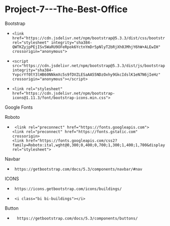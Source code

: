 # Project-7---The-Best-Office
Bootstrap 
+     <link href="https://cdn.jsdelivr.net/npm/bootstrap@5.3.3/dist/css/bootstrap.min.css" rel="stylesheet" integrity="sha384-QWTKZyjpPEjISv5WaRU9OFeRpok6YctnYmDr5pNlyT2bRjXh0JMhjY6hW+ALEwIH" crossorigin="anonymous">
+     <script src="https://cdn.jsdelivr.net/npm/bootstrap@5.3.3/dist/js/bootstrap.bundle.min.js" integrity="sha384-YvpcrYf0tY3lHB60NNkmXc5s9fDVZLESaAA55NDzOxhy9GkcIdslK1eN7N6jIeHz" crossorigin="anonymous"></script>
+     <link rel="stylesheet" href="https://cdn.jsdelivr.net/npm/bootstrap-icons@1.11.3/font/bootstrap-icons.min.css">
Google Fonts

Roboto
+      <link rel="preconnect" href="https://fonts.googleapis.com">
      <link rel="preconnect" href="https://fonts.gstatic.com" crossorigin>
      <link href="https://fonts.googleapis.com/css2?family=Roboto:ital,wght@0,300;0,400;0,700;1,300;1,400;1,700&display=swap" rel="stylesheet">
Navbar
+      https://getbootstrap.com/docs/5.3/components/navbar/#nav
ICONS
+      https://icons.getbootstrap.com/icons/buildings/
+      <i class="bi bi-buildings"></i>
Button
+       https://getbootstrap.com/docs/5.3/components/buttons/
